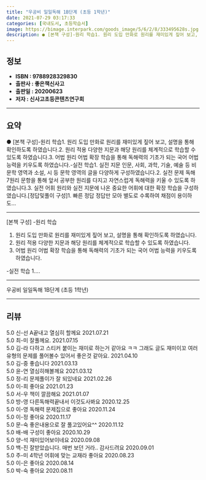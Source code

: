 ```yaml
---
title: "우공비 일일독해 1B단계 (초등 1학년)"
date: 2021-07-29 03:17:33
categories: [국내도서, 초등학습서]
image: https://bimage.interpark.com/goods_image/5/6/2/8/333495628s.jpg
description: ● [본책 구성]-원리 학습1. 원리 도입 만화로 원리를 재미있게 짚어 보고, 설명을 통해 확인하도록 하였습니다.2. 원리 적용 다양한 지문과 해당 원리를 체계적으로 학습할 수 있도록 하였습니다.3. 어법 원리 어법 확장 학습을 통해 독해력의 기초가 되는 국어 어법 능력을 키우도록 하
---
```


## **정보**

- **ISBN : 9788928329830**
- **출판사 : 좋은책신사고**
- **출판일 : 20200623**
- **저자 : 신사고초등콘텐츠연구회**

------



## **요약**

●  [본책 구성]-원리 학습1. 원리 도입 만화로 원리를 재미있게 짚어 보고, 설명을 통해 확인하도록 하였습니다.2. 원리 적용 다양한 지문과 해당 원리를 체계적으로 학습할 수 있도록 하였습니다.3. 어법 원리 어법 확장 학습을 통해 독해력의 기초가 되는 국어 어법 능력을 키우도록 하였습니다.-실전 학습1. 실전 지문 인문, 사회, 과학, 기술, 예술 등 비문학 영역과 소설, 시 등 문학 영역의 글을 다양하게 구성하였습니다.2. 실전 문제 독해 7원리 문항을 통해 앞서 공부한 원리를 다지고 자연스럽게 독해력을 키울 수 있도록 하였습니다.3. 실전 어휘 원리와 실전 지문에 나온 중요한 어휘에 대한 확장 학습을 구성하였습니다.[정답및풀이 구성]1. 빠른 정답 정답만 모아 별도로 수록하여 채점이 용이하도...

------

[본책 구성]
-원리 학습
1. 원리 도입 만화로 원리를 재미있게 짚어 보고, 설명을 통해 확인하도록 하였습니다.
2. 원리 적용 다양한 지문과 해당 원리를 체계적으로 학습할 수 있도록 하였습니다.
3. 어법 원리 어법 확장 학습을 통해 독해력의 기초가 되는 국어 어법 능력을 키우도록 하였습니다.

-실전 학습
1.... 

------


우공비 일일독해 1B단계 (초등 1학년) 

------


## **리뷰** 

5.0 신-선 A끝내고 열심히 할께요 2021.07.21 <br/>5.0 최-미 잘풀께요. 2021.07.15 <br/>5.0 김-라 다하고 스티커 붙이는 재미로 하는거 같아요 ㅋㅋ 그래도 글도 재미이꼬 여러유형의 문제를 풀어볼수 있어서 좋은것 같아요. 2021.04.10 <br/>5.0 김-중 좋습니다 2021.03.13 <br/>5.0 윤-연 열심히해볼께요 2021.03.12 <br/>5.0 정-리 문제풀이가 잘 되있네요 2021.02.26 <br/>5.0 이-희 좋아요 2021.01.23 <br/>5.0 서-우 책이 깔끔해요 2021.01.07 <br/>5.0 방-영 다른독해력끝내서 이것도사봐요 2020.12.25 <br/>5.0 이-영 독해력 문제집으로 좋아요 2020.11.24 <br/>5.0 이-정 좋아요 2020.11.17 <br/>5.0 문-숙 좋은내용으로 잘 풀고있어요^^ 2020.11.12 <br/>5.0 배-배 구성이 좋아요 2020.10.29 <br/>5.0 양-석 재미있어보이네요 2020.09.08 <br/>5.0 백-진 잘받았습니다. 매번 보던 거라.. 감사드려요 2020.09.01 <br/>5.0 주-미 4학년 어휘에 맞는 교재라 좋아요 2020.08.23 <br/>5.0 이-은 좋아요 2020.08.14 <br/>5.0 박-숙 좋아요 2020.08.11 <br/>